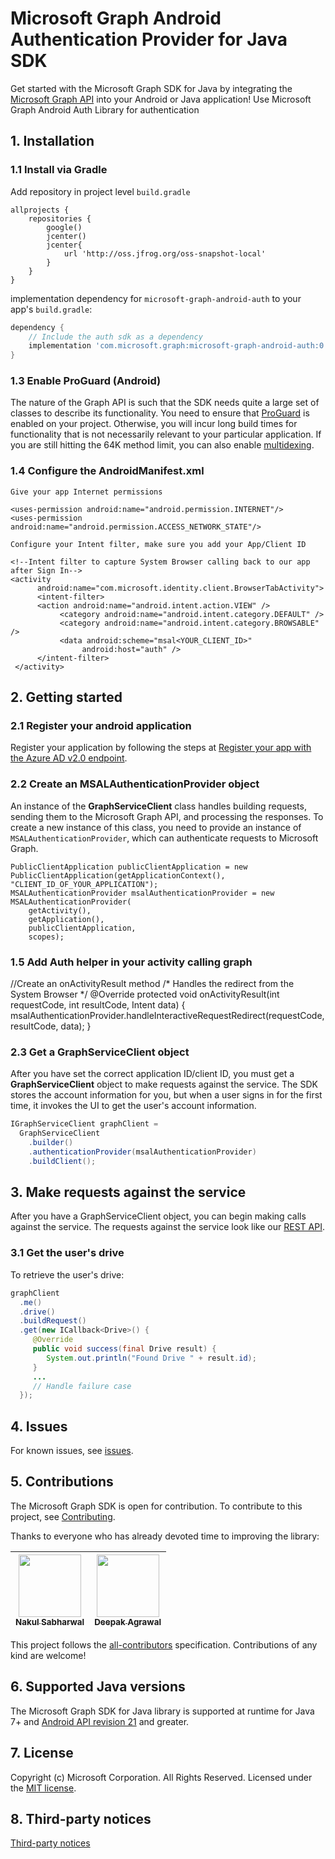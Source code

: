 # Microsoft Graph Android Authentication Provider for Java SDK

Get started with the Microsoft Graph SDK for Java by integrating the [Microsoft Graph API](https://graph.microsoft.io/en-us/getting-started) into your Android or Java application!
Use Microsoft Graph Android Auth Library for authentication

## 1. Installation

### 1.1 Install via Gradle

Add repository in project level `build.gradle`
```
allprojects {
    repositories {
        google()
        jcenter()
        jcenter{
            url 'http://oss.jfrog.org/oss-snapshot-local'
        }
    }
}
```

implementation dependency for `microsoft-graph-android-auth` to your app's `build.gradle`:

```gradle
dependency {
    // Include the auth sdk as a dependency
    implementation 'com.microsoft.graph:microsoft-graph-android-auth:0.1.0-SNAPSHOT'
}
```

### 1.3 Enable ProGuard (Android)
The nature of the Graph API is such that the SDK needs quite a large set of classes to describe its functionality. You need to ensure that [ProGuard](https://developer.android.com/studio/build/shrink-code.html) is enabled on your project. Otherwise, you will incur long build times for functionality that is not necessarily relevant to your particular application. If you are still hitting the 64K method limit, you can also enable [multidexing](https://developer.android.com/studio/build/multidex.html).

### 1.4 Configure the AndroidManifest.xml
    Give your app Internet permissions

    <uses-permission android:name="android.permission.INTERNET"/>
    <uses-permission android:name="android.permission.ACCESS_NETWORK_STATE"/>

    Configure your Intent filter, make sure you add your App/Client ID

    <!--Intent filter to capture System Browser calling back to our app after Sign In-->
    <activity
          android:name="com.microsoft.identity.client.BrowserTabActivity">
          <intent-filter>
          <action android:name="android.intent.action.VIEW" />
               <category android:name="android.intent.category.DEFAULT" />
               <category android:name="android.intent.category.BROWSABLE" />
               <data android:scheme="msal<YOUR_CLIENT_ID>"
                    android:host="auth" />
          </intent-filter>
     </activity>

## 2. Getting started

### 2.1 Register your android application

Register your application by following the steps at [Register your app with the Azure AD v2.0 endpoint](https://developer.microsoft.com/en-us/graph/docs/concepts/auth_register_app_v2).

### 2.2 Create an MSALAuthenticationProvider object

An instance of the **GraphServiceClient** class handles building requests, sending them to the Microsoft Graph API, and processing the responses. To create a new instance of this class, you need to provide an instance of `MSALAuthenticationProvider`, which can authenticate requests to Microsoft Graph.

```
PublicClientApplication publicClientApplication = new PublicClientApplication(getApplicationContext(), "CLIENT_ID_OF_YOUR_APPLICATION");
MSALAuthenticationProvider msalAuthenticationProvider = new MSALAuthenticationProvider(
    getActivity(),
    getApplication(),
    publicClientApplication,
    scopes);
```

### 1.5 Add Auth helper in your activity calling graph
//Create an onActivityResult method
/* Handles the redirect from the System Browser */
@Override
protected void onActivityResult(int requestCode, int resultCode, Intent data) {
     msalAuthenticationProvider.handleInteractiveRequestRedirect(requestCode, resultCode, data);
}

### 2.3 Get a GraphServiceClient object
After you have set the correct application ID/client ID, you must get a **GraphServiceClient** object to make requests against the service. The SDK stores the account information for you, but when a user signs in for the first time, it invokes the UI to get the user's account information.

```java
IGraphServiceClient graphClient =
  GraphServiceClient
    .builder()
    .authenticationProvider(msalAuthenticationProvider)
    .buildClient();
```

## 3. Make requests against the service

After you have a GraphServiceClient object, you can begin making calls against the service. The requests against the service look like our [REST API](https://developer.microsoft.com/en-us/graph/docs/concepts/overview).

### 3.1 Get the user's drive

To retrieve the user's drive:

```java
graphClient
  .me()
  .drive()
  .buildRequest()
  .get(new ICallback<Drive>() {
     @Override
     public void success(final Drive result) {
        System.out.println("Found Drive " + result.id);
     }
     ...
     // Handle failure case
  });
```

## 4. Issues

For known issues, see [issues](https://github.com/microsoftgraph/msgraph-sdk-android-auth/issues).

## 5. Contributions

The Microsoft Graph SDK is open for contribution. To contribute to this project, see [Contributing](https://github.com/microsoftgraph/msgraph-sdk-android-auth/blob/master/CONTRIBUTING.md).

Thanks to everyone who has already devoted time to improving the library:

<!-- ALL-CONTRIBUTORS-LIST:START  -->
<!-- prettier-ignore -->
| [<img src="https://avatars3.githubusercontent.com/u/16473684?v=4" width="100px;"/><br /><sub><b>Nakul Sabharwal</b></sub>](https://developer.microsoft.com/graph)<br />[](#question-NakulSabharwal "Answering Questions") [](https://github.com/microsoftgraph/msgraph-sdk-java/commits?author=NakulSabharwal "Code") [](https://github.com/microsoftgraph/msgraph-sdk-java/wiki "Documentation") [](#review-NakulSabharwal "Reviewed Pull Requests") [](https://github.com/microsoftgraph/msgraph-sdk-java/commits?author=NakulSabharwal "Tests")| [<img src="https://avatars2.githubusercontent.com/u/3197588?v=4" width="100px;"/><br /><sub><b>Deepak Agrawal</b></sub>](https://github.com/deepak2016)<br />
| :---: | :---: |
<!-- ALL-CONTRIBUTORS-LIST:END -->

This project follows the [all-contributors](https://github.com/kentcdodds/all-contributors) specification. Contributions of any kind are welcome!

## 6. Supported Java versions
The Microsoft Graph SDK for Java library is supported at runtime for Java 7+ and [Android API revision 21](http://source.android.com/source/build-numbers.html) and greater.

## 7. License

Copyright (c) Microsoft Corporation. All Rights Reserved. Licensed under the [MIT license](LICENSE).

## 8. Third-party notices

[Third-party notices](THIRD%20PARTY%20NOTICES)

